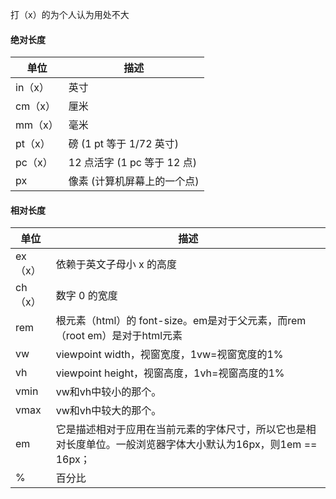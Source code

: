

打（x）的为个人认为用处不大

#### 绝对长度

| 单位    | 描述                        |
| ------- | --------------------------- |
| in（x） | 英寸                        |
| cm（x） | 厘米                        |
| mm（x） | 毫米                        |
| pt（x） | 磅 (1 pt 等于 1/72 英寸)    |
| pc（x） | 12 点活字 (1 pc 等于 12 点) |
| px      | 像素 (计算机屏幕上的一个点) |

#### 相对长度

| 单位    | 描述                                                         |
| ------- | ------------------------------------------------------------ |
| ex（x） | 依赖于英文子母小 x 的高度                                    |
| ch（x） | 数字 0 的宽度                                                |
| rem     | 根元素（html）的 font-size。em是对于父元素，而rem（root em）是对于html元素 |
| vw      | viewpoint width，视窗宽度，1vw=视窗宽度的1%                  |
| vh      | viewpoint height，视窗高度，1vh=视窗高度的1%                 |
| vmin    | vw和vh中较小的那个。                                         |
| vmax    | vw和vh中较大的那个。                                         |
| em      | 它是描述相对于应用在当前元素的字体尺寸，所以它也是相对长度单位。一般浏览器字体大小默认为16px，则1em == 16px； |
| %       | 百分比                                                       |